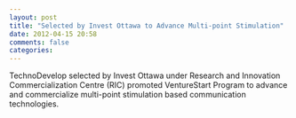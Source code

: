 ```yaml
---
layout: post
title: "Selected by Invest Ottawa to Advance Multi-point Stimulation"
date: 2012-04-15 20:58
comments: false
categories: 
---
```

TechnoDevelop selected by Invest Ottawa under Research and Innovation Commercialization Centre (RIC) promoted VentureStart Program to advance and commercialize multi-point stimulation based communication technologies. 
